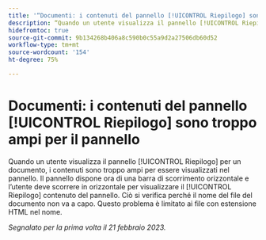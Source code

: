 ```yaml
---
title: '“Documenti: i contenuti del pannello [!UICONTROL Riepilogo] sono troppo ampi per il pannello”'
description: “Quando un utente visualizza il pannello [!UICONTROL Riepilogo] per un documento, i contenuti sono troppo ampi per essere visualizzati nel pannello. Il pannello dispone ora di una barra di scorrimento orizzontale e l’utente deve scorrere in orizzontale per visualizzare il [!UICONTROL Riepilogo] contenuto del pannello. Ciò si verifica perché il nome del file del documento non va a capo. Questo problema è limitato ai file con estensione HTML nel nome.”
hidefromtoc: true
source-git-commit: 9b134268b406a8c590b0c55a9d2a27506db60d52
workflow-type: tm+mt
source-wordcount: '154'
ht-degree: 75%

---
```



# Documenti: i contenuti del pannello [!UICONTROL Riepilogo] sono troppo ampi per il pannello

Quando un utente visualizza il pannello [!UICONTROL Riepilogo] per un documento, i contenuti sono troppo ampi per essere visualizzati nel pannello. Il pannello dispone ora di una barra di scorrimento orizzontale e l’utente deve scorrere in orizzontale per visualizzare il [!UICONTROL Riepilogo] contenuto del pannello. Ciò si verifica perché il nome del file del documento non va a capo. Questo problema è limitato ai file con estensione HTML nel nome.

_Segnalato per la prima volta il 21 febbraio 2023._


